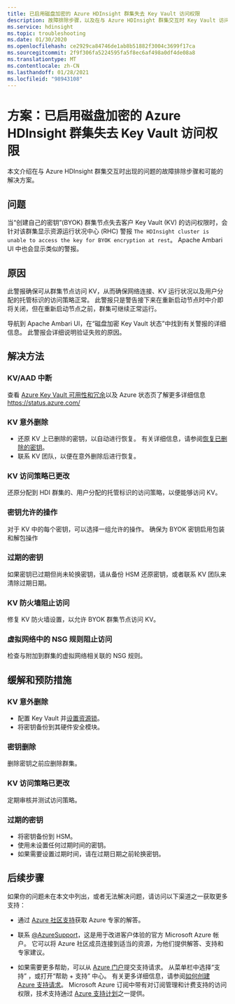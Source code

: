 ```yaml
---
title: 已启用磁盘加密的 Azure HDInsight 群集失去 Key Vault 访问权限
description: 故障排除步骤，以及在与 Azure HDInsight 群集交互时 Key Vault 访问问题的可能解决方法。
ms.service: hdinsight
ms.topic: troubleshooting
ms.date: 01/30/2020
ms.openlocfilehash: ce2929ca84746de1ab8b51882f3004c3699f17ca
ms.sourcegitcommit: 2f9f306fa5224595fa5f8ec6af498a0df4de08a8
ms.translationtype: MT
ms.contentlocale: zh-CN
ms.lasthandoff: 01/28/2021
ms.locfileid: "98943108"
---
```

# <a name="scenario-azure-hdinsight-clusters-with-disk-encryption-lose-key-vault-access"></a>方案：已启用磁盘加密的 Azure HDInsight 群集失去 Key Vault 访问权限

本文介绍在与 Azure HDInsight 群集交互时出现的问题的故障排除步骤和可能的解决方案。

## <a name="issue"></a>问题

当“创建自己的密钥”(BYOK) 群集节点失去客户 Key Vault (KV) 的访问权限时，会针对该群集显示资源运行状况中心 (RHC) 警报 `The HDInsight cluster is unable to access the key for BYOK encryption at rest`。 Apache Ambari UI 中也会显示类似的警报。

## <a name="cause"></a>原因

此警报确保可从群集节点访问 KV，从而确保网络连接、KV 运行状况以及用户分配的托管标识的访问策略正常。 此警报只是警告接下来在重新启动节点时中介即将关闭，但在重新启动节点之前，群集可继续正常运行。

导航到 Apache Ambari UI，在“磁盘加密 Key Vault 状态”中找到有关警报的详细信息。  此警报会详细说明验证失败的原因。

## <a name="resolution"></a>解决方法

### <a name="kvaad-outage"></a>KV/AAD 中断

查看 [Azure Key Vault 可用性和冗余](../../key-vault/general/disaster-recovery-guidance.md)以及 Azure 状态页了解更多详细信息 https://status.azure.com/

### <a name="kv-accidental-deletion"></a>KV 意外删除

* 还原 KV 上已删除的密钥，以自动进行恢复。 有关详细信息，请参阅[恢复已删除的密钥](/rest/api/keyvault/recoverdeletedkey)。
* 联系 KV 团队，以便在意外删除后进行恢复。

### <a name="kv-access-policy-changed"></a>KV 访问策略已更改

还原分配到 HDI 群集的、用户分配的托管标识的访问策略，以便能够访问 KV。

### <a name="key-permitted-operations"></a>密钥允许的操作

对于 KV 中的每个密钥，可以选择一组允许的操作。 确保为 BYOK 密钥启用包装和解包操作

### <a name="expired-key"></a>过期的密钥

如果密钥已过期但尚未轮换密钥，请从备份 HSM 还原密钥，或者联系 KV 团队来清除过期日期。

### <a name="kv-firewall-blocking-access"></a>KV 防火墙阻止访问

修复 KV 防火墙设置，以允许 BYOK 群集节点访问 KV。

### <a name="nsg-rules-on-virtual-network-blocking-access"></a>虚拟网络中的 NSG 规则阻止访问

检查与附加到群集的虚拟网络相关联的 NSG 规则。

## <a name="mitigation-and-prevention-steps"></a>缓解和预防措施

### <a name="kv-accidental-deletion"></a>KV 意外删除

* 配置 Key Vault 并[设置资源锁](../../azure-resource-manager/management/lock-resources.md)。
* 将密钥备份到其硬件安全模块。

### <a name="key-deletion"></a>密钥删除

删除密钥之前应删除群集。

### <a name="kv-access-policy-changed"></a>KV 访问策略已更改

定期审核并测试访问策略。

### <a name="expired-key"></a>过期的密钥

* 将密钥备份到 HSM。
* 使用未设置任何过期时间的密钥。
* 如果需要设置过期时间，请在过期日期之前轮换密钥。

## <a name="next-steps"></a>后续步骤

如果你的问题未在本文中列出，或者无法解决问题，请访问以下渠道之一获取更多支持：

* 通过 [Azure 社区支持](https://azure.microsoft.com/support/community/)获取 Azure 专家的解答。

* 联系 [@AzureSupport](https://twitter.com/azuresupport)，这是用于改进客户体验的官方 Microsoft Azure 帐户。 它可以将 Azure 社区成员连接到适当的资源，为他们提供解答、支持和专家建议。

* 如果需要更多帮助，可以从 [Azure 门户](https://portal.azure.com/?#blade/Microsoft_Azure_Support/HelpAndSupportBlade/)提交支持请求。 从菜单栏中选择“支持”  ，或打开“帮助 + 支持”  中心。 有关更多详细信息，请参阅[如何创建 Azure 支持请求](../../azure-portal/supportability/how-to-create-azure-support-request.md)。 Microsoft Azure 订阅中带有对订阅管理和计费支持的访问权限，技术支持通过 [Azure 支持计划](https://azure.microsoft.com/support/plans/)之一提供。
